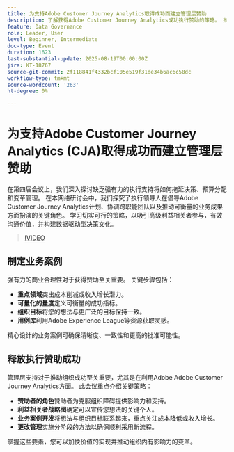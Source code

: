 ```yaml
---
title: 为支持Adobe Customer Journey Analytics取得成功而建立管理层赞助
description: 了解获得Adobe Customer Journey Analytics成功执行赞助的策略。 推动协调、确保预算安全，并推动数据驱动型决策。
feature: Data Governance
role: Leader, User
level: Beginner, Intermediate
doc-type: Event
duration: 1623
last-substantial-update: 2025-08-19T00:00:00Z
jira: KT-18767
source-git-commit: 2f118841f4332bcf105e519f31de34b6ac6c58dc
workflow-type: tm+mt
source-wordcount: '263'
ht-degree: 0%

---
```



# 为支持Adobe Customer Journey Analytics (CJA)取得成功而建立管理层赞助

在第四届会议上，我们深入探讨缺乏强有力的执行支持将如何拖延决策、预算分配和变革管理。 在本网络研讨会中，我们探究了执行领导人在倡导Adobe Customer Journey Analytics计划、协调跨职能团队以及推动可衡量的业务成果方面扮演的关键角色。 学习切实可行的策略，以吸引高级利益相关者参与，有效沟通价值，并构建数据驱动型决策文化。

>[!VIDEO](https://video.tv.adobe.com/v/3470864/?learn=on&enablevpops&captions=chi_hans)

## 制定业务案例

强有力的商业合理性对于获得赞助至关重要。 关键步骤包括：

* **重点领域**&#x200B;突出成本削减或收入增长潜力。
* **可量化的量度**&#x200B;定义可衡量的成功指标。
* **组织目标**&#x200B;将您的想法与更广泛的目标保持一致。
* **用例库**&#x200B;利用Adobe Experience League等资源获取灵感。

精心设计的业务案例可确保清晰度、一致性和更高的批准可能性。

## 释放执行赞助成功

管理层支持对于推动组织成功至关重要，尤其是在利用Adobe Adobe Customer Journey Analytics方面。 此会议重点介绍关键策略：

* **赞助者的角色**&#x200B;赞助者为克服组织障碍提供影响力和支持。
* **利益相关者战略图**&#x200B;确定可以宣传您想法的关键个人。
* **业务案例开发**&#x200B;将想法与组织目标联系起来，重点关注成本降低或收入增长。
* **更改管理**&#x200B;实施分阶段的方法以确保顺利采用新流程。

掌握这些要素，您可以加快价值的实现并推动组织内有影响力的变革。
